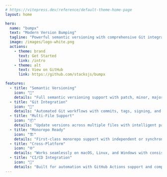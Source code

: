 ```yaml
---
# https://vitepress.dev/reference/default-theme-home-page
layout: home

hero:
  name: "bumpx"
  text: "Modern Version Bumping"
  tagline: "Powerful semantic versioning with comprehensive Git integration and monorepo support."
  image: /images/logo-white.png
  actions:
    - theme: brand
      text: Get Started
      link: /intro
    - theme: alt
      text: View on GitHub
      link: https://github.com/stacksjs/bumpx

features:
  - title: "Semantic Versioning"
    icon: "🔢"
    details: "Full semantic versioning support with patch, minor, major, and prerelease version bumps."
  - title: "Git Integration"
    icon: "🔄"
    details: "Automated Git workflows with commits, tags, signing, and push operations in a single command."
  - title: "Multi-File Support"
    icon: "📦"
    details: "Update versions across multiple files with intelligent pattern matching and file type detection."
  - title: "Monorepo Ready"
    icon: "🏗️"
    details: "First-class monorepo support with independent or synchronized versioning across packages."
  - title: "Cross-Platform"
    icon: "🌐"
    details: "Works seamlessly on macOS, Linux, and Windows with consistent behavior across platforms."
  - title: "CI/CD Integration"
    icon: "🚀"
    details: "Built for automation with GitHub Actions support and comprehensive CI/CD platform integration."
---
```


<Home />
